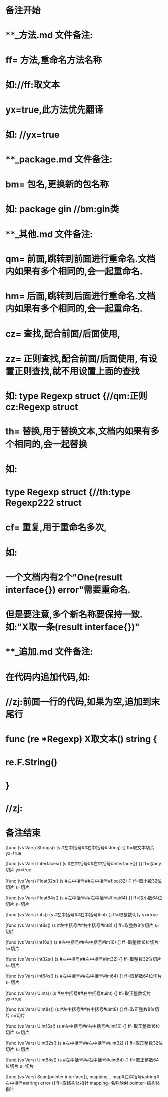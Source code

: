 # 备注开始
# **_方法.md 文件备注:
# ff= 方法,重命名方法名称
# 如://ff:取文本
#
# yx=true,此方法优先翻译
# 如: //yx=true

# **_package.md 文件备注:
# bm= 包名,更换新的包名称 
# 如: package gin //bm:gin类

# **_其他.md 文件备注:
# qm= 前面,跳转到前面进行重命名.文档内如果有多个相同的,会一起重命名.
# hm= 后面,跳转到后面进行重命名.文档内如果有多个相同的,会一起重命名.
# cz= 查找,配合前面/后面使用,
# zz= 正则查找,配合前面/后面使用, 有设置正则查找,就不用设置上面的查找
# 如: type Regexp struct {//qm:正则 cz:Regexp struct
#
# th= 替换,用于替换文本,文档内如果有多个相同的,会一起替换
# 如:
# type Regexp struct {//th:type Regexp222 struct
#
# cf= 重复,用于重命名多次,
# 如: 
# 一个文档内有2个"One(result interface{}) error"需要重命名.
# 但是要注意,多个新名称要保持一致. 如:"X取一条(result interface{})"

# **_追加.md 文件备注:
# 在代码内追加代码,如:
# //zj:前面一行的代码,如果为空,追加到末尾行
# func (re *Regexp) X取文本() string { 
# re.F.String()
# }
# //zj:
# 备注结束

[func (vs Vars) Strings() (s #左中括号##右中括号#string) {]
ff=取文本切片
yx=true

[func (vs Vars) Interfaces() (s #左中括号##右中括号#interface{}) {]
ff=取any切片
yx=true

[func (vs Vars) Float32s() (s #左中括号##右中括号#float32) {]
ff=取小数32位切片
s=切片

[func (vs Vars) Float64s() (s #左中括号##右中括号#float64) {]
ff=取小数64位切片
s=切片

[func (vs Vars) Ints() (s #左中括号##右中括号#int) {]
ff=取整数切片
yx=true

[func (vs Vars) Int8s() (s #左中括号##右中括号#int8) {]
ff=取整数8位切片
s=切片

[func (vs Vars) Int16s() (s #左中括号##右中括号#int16) {]
ff=取整数16位切片
s=切片

[func (vs Vars) Int32s() (s #左中括号##右中括号#int32) {]
ff=取整数32位切片
s=切片

[func (vs Vars) Int64s() (s #左中括号##右中括号#int64) {]
ff=取整数64位切片
s=切片

[func (vs Vars) Uints() (s #左中括号##右中括号#uint) {]
ff=取正整数切片
yx=true

[func (vs Vars) Uint8s() (s #左中括号##右中括号#uint8) {]
ff=取正整数8位切片
s=切片

[func (vs Vars) Uint16s() (s #左中括号##右中括号#uint16) {]
ff=取正整数16位切片
s=切片

[func (vs Vars) Uint32s() (s #左中括号##右中括号#uint32) {]
ff=取正整数32位切片
s=切片

[func (vs Vars) Uint64s() (s #左中括号##右中括号#uint64) {]
ff=取正整数64位切片
s=切片

[func (vs Vars) Scan(pointer interface{}, mapping ...map#左中括号#string#右中括号#string) error {]
ff=取结构体指针
mapping=名称映射
pointer=结构体指针
